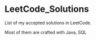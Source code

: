 # LeetCode_Solutions

List of my accepted solutions in LeetCode.

Most of them are crafted with Java, SQL

